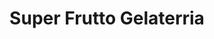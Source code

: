 ---
title: "Super Frutto Gelaterria"
url: /san-juan-del-sur/super-frutto-gelaterria/
shop: Eisprodukte
---